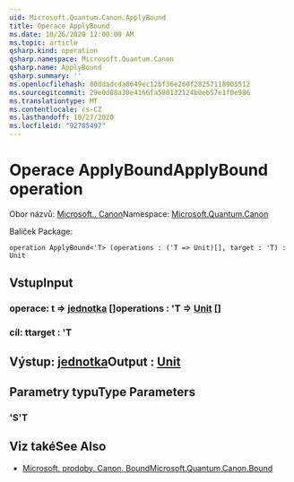 ```yaml
---
uid: Microsoft.Quantum.Canon.ApplyBound
title: Operace ApplyBound
ms.date: 10/26/2020 12:00:00 AM
ms.topic: article
qsharp.kind: operation
qsharp.namespace: Microsoft.Quantum.Canon
qsharp.name: ApplyBound
qsharp.summary: ''
ms.openlocfilehash: 80ddadcda8649ec12bf36e260f28257118905512
ms.sourcegitcommit: 29e0d88a30e4166fa580132124b0eb57e1f0e986
ms.translationtype: MT
ms.contentlocale: cs-CZ
ms.lasthandoff: 10/27/2020
ms.locfileid: "92705497"
---
```

# <a name="applybound-operation"></a><span data-ttu-id="7ed77-102">Operace ApplyBound</span><span class="sxs-lookup"><span data-stu-id="7ed77-102">ApplyBound operation</span></span>

<span data-ttu-id="7ed77-103">Obor názvů: [Microsoft.. Canon](xref:Microsoft.Quantum.Canon)</span><span class="sxs-lookup"><span data-stu-id="7ed77-103">Namespace: [Microsoft.Quantum.Canon](xref:Microsoft.Quantum.Canon)</span></span>

<span data-ttu-id="7ed77-104">Balíček [](https://nuget.org/packages/)</span><span class="sxs-lookup"><span data-stu-id="7ed77-104">Package: [](https://nuget.org/packages/)</span></span>




```qsharp
operation ApplyBound<'T> (operations : ('T => Unit)[], target : 'T) : Unit
```


## <a name="input"></a><span data-ttu-id="7ed77-105">Vstup</span><span class="sxs-lookup"><span data-stu-id="7ed77-105">Input</span></span>

### <a name="operations--t--unit-"></a><span data-ttu-id="7ed77-106">operace: t => [jednotka](xref:microsoft.quantum.lang-ref.unit) []</span><span class="sxs-lookup"><span data-stu-id="7ed77-106">operations : 'T => [Unit](xref:microsoft.quantum.lang-ref.unit) []</span></span>




### <a name="target--t"></a><span data-ttu-id="7ed77-107">cíl: t</span><span class="sxs-lookup"><span data-stu-id="7ed77-107">target : 'T</span></span>





## <a name="output--unit"></a><span data-ttu-id="7ed77-108">Výstup: [jednotka](xref:microsoft.quantum.lang-ref.unit)</span><span class="sxs-lookup"><span data-stu-id="7ed77-108">Output : [Unit](xref:microsoft.quantum.lang-ref.unit)</span></span>



## <a name="type-parameters"></a><span data-ttu-id="7ed77-109">Parametry typu</span><span class="sxs-lookup"><span data-stu-id="7ed77-109">Type Parameters</span></span>

### <a name="t"></a><span data-ttu-id="7ed77-110">'S</span><span class="sxs-lookup"><span data-stu-id="7ed77-110">'T</span></span>



## <a name="see-also"></a><span data-ttu-id="7ed77-111">Viz také</span><span class="sxs-lookup"><span data-stu-id="7ed77-111">See Also</span></span>

- [<span data-ttu-id="7ed77-112">Microsoft. prodoby. Canon. Bound</span><span class="sxs-lookup"><span data-stu-id="7ed77-112">Microsoft.Quantum.Canon.Bound</span></span>](xref:Microsoft.Quantum.Canon.Bound)